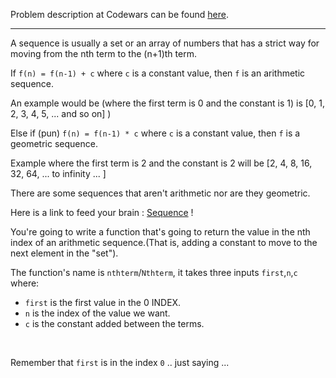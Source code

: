 Problem description at Codewars can be found
[here](https://www.codewars.com/kata/540f8a19a7d43d24ac001018/train/python).

-------------

A sequence is usually a set or an array of numbers that has a strict way for moving from the nth
term to the (n+1)th term.  

If `f(n) = f(n-1) + c` where `c` is a constant value, then `f` is an arithmetic sequence.

An example would be (where the first term is 0 and the constant is 1) is [0, 1, 2, 3, 4,
5, ... and so on] ) 

Else if (pun) `f(n) = f(n-1) * c` where `c` is a constant value, then `f` is a geometric sequence.  

Example where the first term is 2 and the constant is 2 will be [2, 4, 8, 16,
32, 64, ... to infinity ... ] 

There are some sequences that aren't arithmetic nor are they geometric.  

Here is a link to feed your brain : [Sequence](https://en.wikipedia.org/wiki/Sequence) !
<br>

You're going to write a function that's going to return the value in the nth index of an arithmetic
sequence.(That is, adding a constant to move to the next element in the "set").
<br>

The function's name is `nthterm`/`Nthterm`, it takes three inputs `first`,`n`,`c` where:
- `first` is the first value in the 0 INDEX.
- `n` is the index of the value we want.
- `c` is the constant added between the terms.
<br>

Remember that `first` is in the index `0` .. just saying ...
